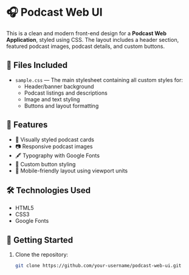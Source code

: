 # 🎧 Podcast Web UI

This is a clean and modern front-end design for a **Podcast Web Application**, styled using CSS. The layout includes a header section, featured podcast images, podcast details, and custom buttons.

## 📁 Files Included

- `sample.css` — The main stylesheet containing all custom styles for:
  - Header/banner background
  - Podcast listings and descriptions
  - Image and text styling
  - Buttons and layout formatting

## 🎨 Features

- 🎨 Visually styled podcast cards
- 📷 Responsive podcast images
- 🖋️ Typography with Google Fonts
- 🔘 Custom button styling
- 📱 Mobile-friendly layout using viewport units

## 🛠️ Technologies Used

- HTML5
- CSS3
- Google Fonts

## 🚀 Getting Started

1. Clone the repository:
   ```bash
   git clone https://github.com/your-username/podcast-web-ui.git
